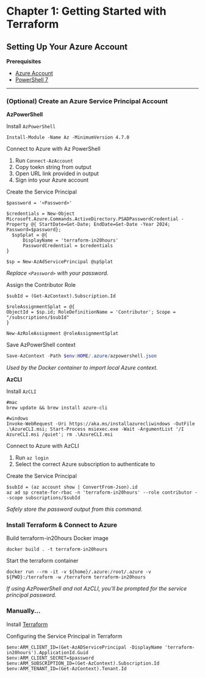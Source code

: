 # Chapter 1: Getting Started with Terraform

## Setting Up Your Azure Account

**Prerequisites**

* [Azure Account](https://azure.microsoft.com/en-us/free/)
* [PowerShell 7](https://docs.microsoft.com/en-us/powershell/scripting/install/installing-powershell?view=powershell-7)

---

### (Optional) Create an Azure Service Principal Account

**AzPowerShell**

Install `AzPowerShell`

```
Install-Module -Name Az -MinimumVersion 4.7.0
```

Connect to Azure with Az PowerShell

1. Run `Connect-AzAccount`
2. Copy toekn string from output
3. Open URL link provided in output
4. Sign into your Azure account

Create the Service Principal

```
$password = '<Password>'

$credentials = New-Object Microsoft.Azure.Commands.ActiveDirectory.PSADPasswordCredential -Property @{ StartDate=Get-Date; EndDate=Get-Date -Year 2024; Password=$password};
  $spSplat = @{
      DisplayName = 'terraform-in20hours'
      PasswordCredential = $credentials
}

$sp = New-AzAdServicePrincipal @spSplat
```

_Replace `<Password>` with your password._

Assign the Contributor Role

```
$subId = (Get-AzContext).Subscription.Id

$roleAssignmentSplat = @{
ObjectId = $sp.id; RoleDefinitionName = 'Contributor'; Scope = "/subscriptions/$subId"
}

New-AzRoleAssignment @roleAssignmentSplat
```

Save AzPowerShell context

```powershell
Save-AzContext -Path $env:HOME/.azure/azpowershell.json
```

_Used by the Docker container to import local Azure context._

**AzCLI**

Install `AzCLI`

```
#mac
brew update && brew install azure-cli

#windows
Invoke-WebRequest -Uri https://aka.ms/installazurecliwindows -OutFile .\AzureCLI.msi; Start-Process msiexec.exe -Wait -ArgumentList '/I AzureCLI.msi /quiet'; rm .\AzureCLI.msi
```

Connect to Azure with AzCLI

1. Run `az login`
2. Select the correct Azure subscription to authenticate to

Create the Service Principal

```
$subId = (az account show | ConvertFrom-Json).id
az ad sp create-for-rbac -n 'terraform-in20hours' --role contributor --scope subscriptions/$subId
```

_Safely store the password output from this command._

### Install Terraform & Connect to Azure

Build terraform-in20hours Docker image

```
docker build . -t terraform-in20hours
```

Start the terraform container

```
docker run --rm -it -v ${home}/.azure:/root/.azure -v ${PWD}:/terraform -w /terraform terraform-in20hours
```

_If using AzPowerShell and not AzCLI, you'll be prompted for the service principal password._

### Manually...

Install [Terraform](https://learn.hashicorp.com/tutorials/terraform/install-cli)

Configuring the Service Principal in Terraform

```
$env:ARM_CLIENT_ID=(Get-AzADServicePrincipal -DisplayName 'terraform-in20hours').ApplicationId.Guid
$env:ARM_CLIENT_SECRET=$password
$env:ARM_SUBSCRIPTION_ID=(Get-AzContext).Subscription.Id
$env:ARM_TENANT_ID=(Get-AzContext).Tenant.Id
```
